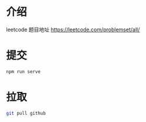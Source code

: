 # 介绍

leetcode 题目地址 https://leetcode.com/problemset/all/

# 提交

```bash
npm run serve
```

# 拉取

```bash
git pull github
```